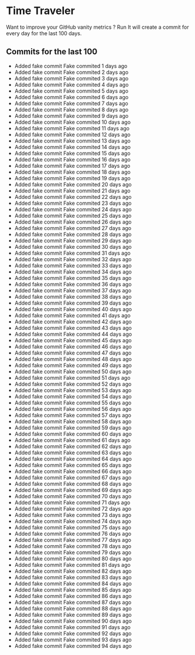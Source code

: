 # Time Traveler

Want to improve your GitHub vanity metrics ?
Run 
It will create a commit for every day for the last 100 days.

## Commits for the last 100

- Added fake commit Fake commited 1 days ago
- Added fake commit Fake commited 2 days ago
- Added fake commit Fake commited 3 days ago
- Added fake commit Fake commited 4 days ago
- Added fake commit Fake commited 5 days ago
- Added fake commit Fake commited 6 days ago
- Added fake commit Fake commited 7 days ago
- Added fake commit Fake commited 8 days ago
- Added fake commit Fake commited 9 days ago
- Added fake commit Fake commited 10 days ago
- Added fake commit Fake commited 11 days ago
- Added fake commit Fake commited 12 days ago
- Added fake commit Fake commited 13 days ago
- Added fake commit Fake commited 14 days ago
- Added fake commit Fake commited 15 days ago
- Added fake commit Fake commited 16 days ago
- Added fake commit Fake commited 17 days ago
- Added fake commit Fake commited 18 days ago
- Added fake commit Fake commited 19 days ago
- Added fake commit Fake commited 20 days ago
- Added fake commit Fake commited 21 days ago
- Added fake commit Fake commited 22 days ago
- Added fake commit Fake commited 23 days ago
- Added fake commit Fake commited 24 days ago
- Added fake commit Fake commited 25 days ago
- Added fake commit Fake commited 26 days ago
- Added fake commit Fake commited 27 days ago
- Added fake commit Fake commited 28 days ago
- Added fake commit Fake commited 29 days ago
- Added fake commit Fake commited 30 days ago
- Added fake commit Fake commited 31 days ago
- Added fake commit Fake commited 32 days ago
- Added fake commit Fake commited 33 days ago
- Added fake commit Fake commited 34 days ago
- Added fake commit Fake commited 35 days ago
- Added fake commit Fake commited 36 days ago
- Added fake commit Fake commited 37 days ago
- Added fake commit Fake commited 38 days ago
- Added fake commit Fake commited 39 days ago
- Added fake commit Fake commited 40 days ago
- Added fake commit Fake commited 41 days ago
- Added fake commit Fake commited 42 days ago
- Added fake commit Fake commited 43 days ago
- Added fake commit Fake commited 44 days ago
- Added fake commit Fake commited 45 days ago
- Added fake commit Fake commited 46 days ago
- Added fake commit Fake commited 47 days ago
- Added fake commit Fake commited 48 days ago
- Added fake commit Fake commited 49 days ago
- Added fake commit Fake commited 50 days ago
- Added fake commit Fake commited 51 days ago
- Added fake commit Fake commited 52 days ago
- Added fake commit Fake commited 53 days ago
- Added fake commit Fake commited 54 days ago
- Added fake commit Fake commited 55 days ago
- Added fake commit Fake commited 56 days ago
- Added fake commit Fake commited 57 days ago
- Added fake commit Fake commited 58 days ago
- Added fake commit Fake commited 59 days ago
- Added fake commit Fake commited 60 days ago
- Added fake commit Fake commited 61 days ago
- Added fake commit Fake commited 62 days ago
- Added fake commit Fake commited 63 days ago
- Added fake commit Fake commited 64 days ago
- Added fake commit Fake commited 65 days ago
- Added fake commit Fake commited 66 days ago
- Added fake commit Fake commited 67 days ago
- Added fake commit Fake commited 68 days ago
- Added fake commit Fake commited 69 days ago
- Added fake commit Fake commited 70 days ago
- Added fake commit Fake commited 71 days ago
- Added fake commit Fake commited 72 days ago
- Added fake commit Fake commited 73 days ago
- Added fake commit Fake commited 74 days ago
- Added fake commit Fake commited 75 days ago
- Added fake commit Fake commited 76 days ago
- Added fake commit Fake commited 77 days ago
- Added fake commit Fake commited 78 days ago
- Added fake commit Fake commited 79 days ago
- Added fake commit Fake commited 80 days ago
- Added fake commit Fake commited 81 days ago
- Added fake commit Fake commited 82 days ago
- Added fake commit Fake commited 83 days ago
- Added fake commit Fake commited 84 days ago
- Added fake commit Fake commited 85 days ago
- Added fake commit Fake commited 86 days ago
- Added fake commit Fake commited 87 days ago
- Added fake commit Fake commited 88 days ago
- Added fake commit Fake commited 89 days ago
- Added fake commit Fake commited 90 days ago
- Added fake commit Fake commited 91 days ago
- Added fake commit Fake commited 92 days ago
- Added fake commit Fake commited 93 days ago
- Added fake commit Fake commited 94 days ago
